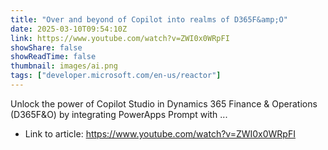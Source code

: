 ```yaml
---
title: "Over and beyond of Copilot into realms of D365F&amp;O"
date: 2025-03-10T09:54:10Z
link: https://www.youtube.com/watch?v=ZWI0x0WRpFI
showShare: false
showReadTime: false
thumbnail: images/ai.png
tags: ["developer.microsoft.com/en-us/reactor"]
---
```

Unlock the power of Copilot Studio in Dynamics 365 Finance & Operations (D365F&O) by integrating PowerApps Prompt with ...

- Link to article: https://www.youtube.com/watch?v=ZWI0x0WRpFI